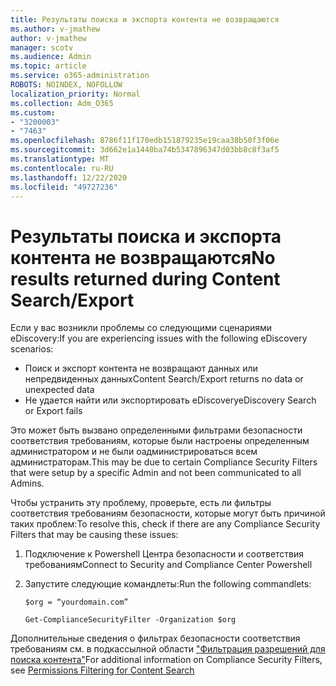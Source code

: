 ```yaml
---
title: Результаты поиска и экспорта контента не возвращаются
ms.author: v-jmathew
author: v-jmathew
manager: scotv
ms.audience: Admin
ms.topic: article
ms.service: o365-administration
ROBOTS: NOINDEX, NOFOLLOW
localization_priority: Normal
ms.collection: Adm_O365
ms.custom:
- "3200003"
- "7463"
ms.openlocfilehash: 8786f11f170edb151879235e19caa38b50f3f06e
ms.sourcegitcommit: 3d662e1a1440ba74b5347896347d03bb8c8f3af5
ms.translationtype: MT
ms.contentlocale: ru-RU
ms.lasthandoff: 12/22/2020
ms.locfileid: "49727236"
---
```

# <a name="no-results-returned-during-content-searchexport"></a><span data-ttu-id="f2746-102">Результаты поиска и экспорта контента не возвращаются</span><span class="sxs-lookup"><span data-stu-id="f2746-102">No results returned during Content Search/Export</span></span>

<span data-ttu-id="f2746-103">Если у вас возникли проблемы со следующими сценариями eDiscovery:</span><span class="sxs-lookup"><span data-stu-id="f2746-103">If you are experiencing issues with the following eDiscovery scenarios:</span></span>

- <span data-ttu-id="f2746-104">Поиск и экспорт контента не возвращают данных или непредвиденных данных</span><span class="sxs-lookup"><span data-stu-id="f2746-104">Content Search/Export returns no data or unexpected data</span></span>
- <span data-ttu-id="f2746-105">Не удается найти или экспортировать eDiscovery</span><span class="sxs-lookup"><span data-stu-id="f2746-105">eDiscovery Search or Export fails</span></span>

<span data-ttu-id="f2746-106">Это может быть вызвано определенными фильтрами безопасности соответствия требованиям, которые были настроены определенным администратором и не были оадминистрироваться всем администраторам.</span><span class="sxs-lookup"><span data-stu-id="f2746-106">This may be due to certain Compliance Security Filters that were setup by a specific Admin and not been communicated to all Admins.</span></span>

<span data-ttu-id="f2746-107">Чтобы устранить эту проблему, проверьте, есть ли фильтры соответствия требованиям безопасности, которые могут быть причиной таких проблем:</span><span class="sxs-lookup"><span data-stu-id="f2746-107">To resolve this, check if there are any Compliance Security Filters that may be causing these issues:</span></span>

1. <span data-ttu-id="f2746-108">Подключение к Powershell Центра безопасности и соответствия требованиям</span><span class="sxs-lookup"><span data-stu-id="f2746-108">Connect to Security and Compliance Center Powershell</span></span>
2. <span data-ttu-id="f2746-109">Запустите следующие командлеты:</span><span class="sxs-lookup"><span data-stu-id="f2746-109">Run the following commandlets:</span></span>

    `$org = “yourdomain.com”`

    `Get-ComplianceSecurityFilter -Organization $org`

<span data-ttu-id="f2746-110">Дополнительные сведения о фильтрах безопасности соответствия требованиям см. в подкассылной области ["Фильтрация разрешений для поиска контента"](https://docs.microsoft.com/microsoft-365/compliance/permissions-filtering-for-content-search)</span><span class="sxs-lookup"><span data-stu-id="f2746-110">For additional information on Compliance Security Filters, see [Permissions Filtering for Content Search](https://docs.microsoft.com/microsoft-365/compliance/permissions-filtering-for-content-search)</span></span>
